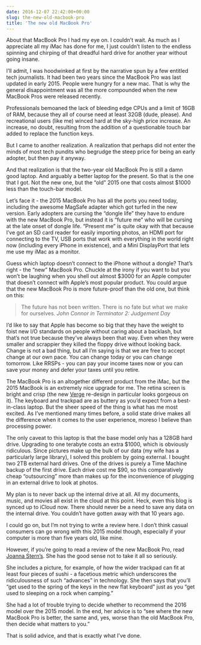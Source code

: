 ```yaml
---
date: 2016-12-07 22:42:00+00:00
slug: the-new-old-macbook-pro
title: 'The new old MacBook Pro'
---
```


About that MacBook Pro I had my eye on. I couldn’t wait. As much as I appreciate all my iMac has done for me, I just couldn’t listen to the endless spinning and chirping of that dreadful hard drive for another year without going insane.

I’ll admit, I was hoodwinked at first by the narrative spun by a few entitled tech journalists. It had been two years since the MacBook Pro was last updated in early 2015. People were hungry for a new mac. That is why the general disappointment was all the more compounded when the new MacBook Pros were released recently.

Professionals bemoaned the lack of bleeding edge CPUs and a limit of 16GB of RAM, because they all of course need at least 32GB (dude, please). And recreational users (like me) winced hard at the sky-high price increase. An increase, no doubt, resulting from the addition of a questionable touch bar added to replace the function keys.

But I came to another realization. A realization that perhaps did not enter the minds of most tech pundits who begrudge the steep price for being an early adopter, but then pay it anyway.

<!--more-->

And that realization is that the two-year old MacBook Pro is still a damn good laptop. And arguably a better laptop for the present. So that is the one that I got. Not the new one, but the “old” 2015 one that costs almost $1000 less than the touch-bar model.

Let’s face it - the 2015 MacBook Pro has all the ports you need today, including the awesome MagSafe adapter which got turfed in the new version. Early adopters are cursing the “dongle life” they have to endure with the new MacBook Pro, but instead it is “future me” who will be cursing at the late onset of dongle life. “Present me” is quite okay with that because I’ve got an SD card reader for easily importing photos, an HDMI port for connecting to the TV, USB ports that work with everything in the world right now (including every iPhone in existence), and a Mini DisplayPort that lets me use my iMac as a monitor.

Guess which laptop doesn’t connect to the iPhone without a dongle? That’s right - the “new” MacBook Pro. Chuckle at the irony if you want to but you won’t be laughing when you shell out almost $3000 for an Apple computer that doesn’t connect with Apple’s most popular product. You could argue that the new MacBook Pro is more future-proof than the old one, but think on this:

> The future has not been written. There is no fate but what we make for ourselves.
> *John Connor in Terminator 2: Judgement Day*

I’d like to say that Apple has become so big that they have the weight to foist new I/O standards on people without caring about a backlash, but that’s not true because they’ve always been that way. Even when they were smaller and scrappier they killed the floppy drive without looking back. Change is not a bad thing, but all I’m saying is that we are free to accept change at our own pace. You can change today or you can change tomorrow. Like RRSPs - you can pay your income taxes now or you can save your money and defer your taxes until you retire.

The MacBook Pro is an altogether different product from the iMac, but the 2015 MacBook is an extremely nice upgrade for me. The retina screen is bright and crisp (the new [Verge](http://www.theverge.com/) re-design in particular looks gorgeous on it). The keyboard and trackpad are as buttery as you’d expect from a best-in-class laptop. But the sheer speed of the thing is what has me most excited. As I’ve mentioned many times before, a solid state drive makes all the difference when it comes to the user experience, moreso I believe than processing power.

The only caveat to this laptop is that the base model only has a 128GB hard drive. Upgrading to one terabyte costs an extra $1000, which is obviously ridiculous. Since pictures make up the bulk of our data (my wife has a particularly large library), I solved this problem by going external. I bought two 2TB external hard drives. One of the drives is purely a Time Machine backup of the first drive. Each drive cost me $90, so this comparatively cheap “outsourcing” more than makes up for the inconvenience of plugging in an external drive to look at photos.

My plan is to never back up the internal drive at all. All my documents, music, and movies all exist in the cloud at this point. Heck, even this blog is synced up to iCloud now. There should never be a need to save any data on the internal drive. You couldn’t have gotten away with that 10 years ago.

I could go on, but I’m not trying to write a review here. I don’t think casual consumers can go wrong with this 2015 model though, especially if your computer is more than five years old, like mine.

However, if you’re going to read a review of the new MacBook Pro, read [Joanna Stern’s](http://www.wsj.com/articles/apple-macbook-pro-review-same-better-and-worse-1479128340). She has the good sense not to take it all so seriously.

She includes a picture, for example, of how the wider trackpad can fit at least four pieces of sushi - a facetious metric which underscores the ridiculousness of such “advances” in technology. She then says that you’ll “get used to the spring of the keys in the new flat keyboard” just as you “get used to sleeping on a rock when camping.” 

She had a lot of trouble trying to decide whether to recommend the 2016 model over the 2015 model. In the end, her advice is to “see where the new MacBook Pro is better, the same and, yes, worse than the old MacBook Pro, then decide what matters to you.”

That is solid advice, and that is exactly what I’ve done.